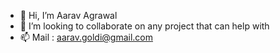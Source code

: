 - 👋 Hi, I’m Aarav Agrawal
- 💞️ I’m looking to collaborate on any project that can help with
- 📫 Mail : aarav.goldi@gmail.com

<!---
TheChosenO1/TheChosenO1 is a ✨ special ✨ repository because its `README.md` (this file) appears on your GitHub profile.
You can click the Preview link to take a look at your changes.
--->
